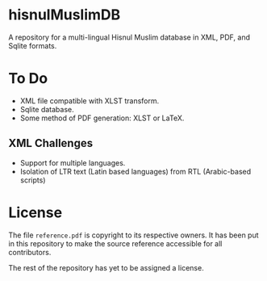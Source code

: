 # hisnulMuslimDB

A repository for a multi-lingual Hisnul Muslim database in XML, PDF, and Sqlite formats.

# To Do

- XML file compatible with XLST transform.
- Sqlite database.
- Some method of PDF generation: XLST or LaTeX.

## XML Challenges

- Support for multiple languages.
- Isolation of LTR text (Latin based languages) from RTL (Arabic-based scripts)

# License

The file `reference.pdf` is copyright to its respective owners. It has been put in this repository to make the source reference accessible for all contributors.

The rest of the repository has yet to be assigned a license.